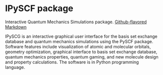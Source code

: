# IPySCF package

Interactive Quantum Mechanics Simulations package.
[Github-flavored Markdown](https://hkamberaj.github.com/IPySCF/V1.00)

IPySCG is an interactive graphical user interface for the basis set exchange database and quantum mechanics
simulations using the PySCF package. Software features include visualization of atomic and molecular orbitals,
geometry optimization, graphical interface to basis set exchange database, quantum mechanics properties,
quantum gaming, and new molecule design and property calculations. The software is in Python programming
language.
